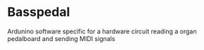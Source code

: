# Basspedal 
Ardunino software specific for a hardware circuit reading a organ pedalboard and sending MIDI signals

